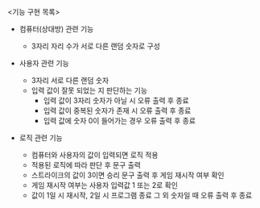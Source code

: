 <기능 구현 목록>
+ 컴퓨터(상대방) 관련 기능
  + 3자리 자리 수가 서로 다른 랜덤 숫자로 구성

   
+ 사용자 관련 기능
  + 3자리 서로 다른 랜덤 숫자
  + 입력 값이 잘못 되었는 지 판단하는 기능
    + 입력 값이 3자리 숫자가 아닐 시 오류 출력 후 종료
    + 입력 값이 중복된 숫자가 존재 시 오류 출력 후 종료
    + 입력 값에 숫자 0이 들어가는 경우 오류 출력 후 종료


+ 로직 관련 기능
  + 컴퓨터와 사용자의 값이 입력되면 로직 적용
  + 적용된 로직에 따라 판단 후 문구 출력
  + 스트라이크의 값이 3이면 승리 문구 출력 후 게임 재시작 여부 확인
  + 게임 재시작 여부는 사용자 입력값 1 또는 2로 확인
  + 값이 1일 시 재시작, 2일 시 프로그램 종료 그 외 숫자일 때 오류 출력 후 종료